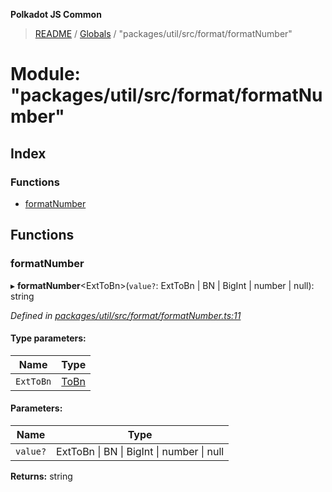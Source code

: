 **Polkadot JS Common**

> [README](../README.md) / [Globals](../globals.md) / "packages/util/src/format/formatNumber"

# Module: "packages/util/src/format/formatNumber"

## Index

### Functions

* [formatNumber](_packages_util_src_format_formatnumber_.md#formatnumber)

## Functions

### formatNumber

▸ **formatNumber**\<ExtToBn>(`value?`: ExtToBn \| BN \| BigInt \| number \| null): string

*Defined in [packages/util/src/format/formatNumber.ts:11](https://github.com/polkadot-js/common/blob/bd1735ca/packages/util/src/format/formatNumber.ts#L11)*

#### Type parameters:

Name | Type |
------ | ------ |
`ExtToBn` | [ToBn](../interfaces/_packages_util_src_types_.tobn.md) |

#### Parameters:

Name | Type |
------ | ------ |
`value?` | ExtToBn \| BN \| BigInt \| number \| null |

**Returns:** string
